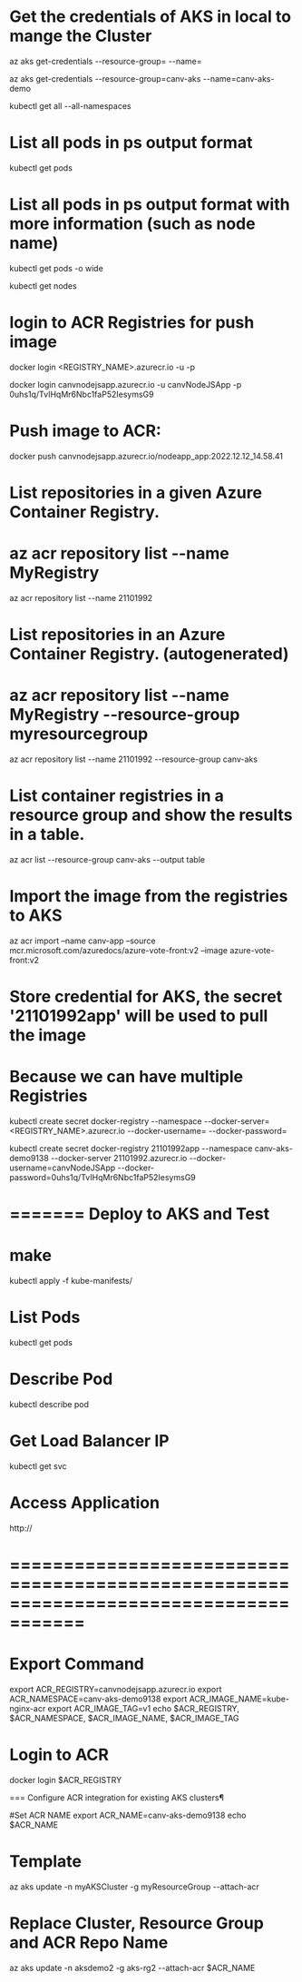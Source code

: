 #  Get the credentials of AKS in local to mange the Cluster 
az aks get-credentials --resource-group=<RGNAME> --name=<AKSCLUSTERNAME>

az aks get-credentials --resource-group=canv-aks --name=canv-aks-demo


kubectl get all --all-namespaces

# List all pods in ps output format
kubectl get pods

# List all pods in ps output format with more information (such as node name)
kubectl get pods -o wide

kubectl get nodes


# login to ACR Registries for push image
docker login <REGISTRY_NAME>.azurecr.io -u <appId> -p <password>

docker login canvnodejsapp.azurecr.io -u canvNodeJSApp -p 0uhs1q/TvIHqMr6Nbc1faP52IesymsG9

# Push image to ACR:
docker push canvnodejsapp.azurecr.io/nodeapp_app:2022.12.12_14.58.41

# List repositories in a given Azure Container Registry.
# az acr repository list --name MyRegistry
az acr repository list --name 21101992

# List repositories in an Azure Container Registry. (autogenerated)
# az acr repository list --name MyRegistry --resource-group myresourcegroup
az acr repository list --name 21101992 --resource-group canv-aks

# List container registries in a resource group and show the results in a table.
az acr list --resource-group canv-aks --output table

# Import the image from the registries to AKS 
az acr import –name canv-app –source mcr.microsoft.com/azuredocs/azure-vote-front:v2 –image azure-vote-front:v2


# Store credential for AKS, the secret '21101992app' will be used to pull the image
# Because we can have multiple Registries
 
kubectl create secret docker-registry <secret-name> --namespace <namespace> --docker-server=<REGISTRY_NAME>.azurecr.io --docker-username=<appId> --docker-password=<password>
 
kubectl create secret docker-registry 21101992app --namespace canv-aks-demo9138 --docker-server 21101992.azurecr.io --docker-username=canvNodeJSApp --docker-password=0uhs1q/TvIHqMr6Nbc1faP52IesymsG9

 

# ======= Deploy to AKS and Test

# make 
kubectl apply -f kube-manifests/

# List Pods
kubectl get pods

# Describe Pod
kubectl describe pod <pod-name>

# Get Load Balancer IP
kubectl get svc

# Access Application
http://<External-IP-from-get-service-output>

















# =====================================================================================
 # Export Command
export ACR_REGISTRY=canvnodejsapp.azurecr.io
export ACR_NAMESPACE=canv-aks-demo9138
export ACR_IMAGE_NAME=kube-nginx-acr
export ACR_IMAGE_TAG=v1
echo $ACR_REGISTRY, $ACR_NAMESPACE, $ACR_IMAGE_NAME, $ACR_IMAGE_TAG

# Login to ACR
docker login $ACR_REGISTRY


=== Configure ACR integration for existing AKS clusters¶

#Set ACR NAME
export ACR_NAME=canv-aks-demo9138
echo $ACR_NAME

# Template
az aks update -n myAKSCluster -g myResourceGroup --attach-acr <acr-name>

# Replace Cluster, Resource Group and ACR Repo Name
az aks update -n aksdemo2 -g aks-rg2 --attach-acr $ACR_NAME